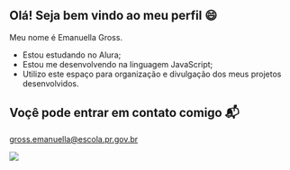 ## Olá! Seja bem vindo ao meu perfil 😄

Meu nome é Emanuella Gross.

- Estou estudando no Alura;
- Estou me desenvolvendo na linguagem JavaScript;
- Utilizo este espaço para organização e divulgação dos meus projetos desenvolvidos.

## Voçê pode entrar em contato comigo 📬

gross.emanuella@escola.pr.gov.br


![](https://media.tenor.com/uSJaiEbE6eIAAAAM/harry-potter.gif)
